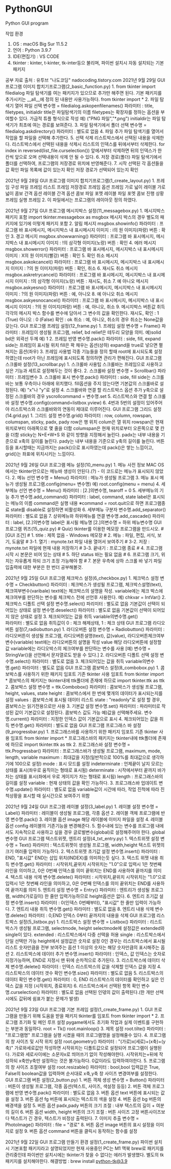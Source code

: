 # PythonGUI
Python GUI program

작업 환경 
1. OS : macOS Big Sur 11.5.2 
2. 언어 : Python 3.9.7 
3. IDE(편집기) : VS CODE 
4. tkinter : kinter, t-kinter, tk-inter등으 불리며, 파이썬 설치시 자동 설치되는 기본 패키지

공부 자료 출처 : 유투브 "나도코딩" nadocoding.tistory.com
2021년 9월 29일
    GUI 프로그램 이미지 합치기프로그램(2_basic_function.py)
        1. from tkinter import filedialog
            파일 탐색기를 여는 패키지가 있으므로 추가만 해주면 된다.
            기본 패키지를 추가시키는 __all__에 정의 된 내용만 사용가능하다.
                from tkinter import *
        2. 파일 탐색기 열어 파일 선택
            변수명 = filedialog.askopenfilenames()
                파라미터 : title, filetypes, initialdir
                title은 파일탐색기의 이름
                filetypes는 확장자를 정하는 옵션을 부여할수 있다. 가급적 튜플 형식으로 작성 
                    예) ("PNG 파일","*.png")
                initialdir는 파일 탐색기가 최초에 여는 경로를 보여준다.
        3. 파일 탐색기에서 폴더 선택
            변수명 = filedialog.askdirectory()
                파라미터 : 별도로 없음
        4. 파일 추가
            파일 탐색기를 열어서 작업을 할 파일을 선택해 추가한다.
        5. 선택 삭제
            리스트박스에서 선택된 내용을 삭제한다.
            리스트박스에서 선택된 내용을 삭제시 리스트의 인덱스를 뒤에서부터 삭제한다.
                for index in reversed(list_file.curselection())
                앞에서부터 삭제하면 뒤의 인덱스가 한 칸씩 앞으로 오며 선택내용이 삭제 안 될 수 있다.
        6. 저장 경로(폴더)
            파일 탐색기에서 폴더를 선택하여, 프로그램의 저장경로 위치에 반영해준다.
        7. 시작
            선택된 각 옵션들을 값 확인
            파일 목록에 값이 있는지 확인
            저장 경로가 선택되어 있는지 확인

2021년 9월 28일
    GUI 프로그램 이미지 합치기프로그램(1_create_layout.py)
        1.  프레임 구성
                파일 프레임
                리스트 프레임
                저장경로 프레임
                옵션 프레임
                    가로 넓이 레이블
                    가로 넓이 콤보
                    간격 옵션 레이블
                    간격 옵션 콤보
                    파일 포멧 레이블
                    파일 포멧 콤보
                진행 상황 프레임
                실행 프레임
        2. 이 파일에서는 프로그램의 레이아웃 정의 하였다.

2021년 9월 27일
    GUI 프로그램 메시지박스 설정(11_messagebox.py)
        1. 메시지박스 패키지 포함
            import tkinter.messagebox as msgbox
            메시지 박스의 경우 별도의 패키지에 있기에 이렇게 패키지 포함
        2. 알림 메시지 
            msgbox.showinfo()
                파라미터 : 프로그램 바 표시메시지, 메시지박스 내 표시메시지
                이미지 : i의 원 이미지(파랑)
                버튼 : 확인
        3. 경고 메시지
            msgbox.showwarning()
                파라미터 : 프로그램 바 표시메시지, 메시지박스 내 표시메시지
                이미지 : !의 삼각형 이미지(노랑)
                버튼 : 확인
        4. 에러 메시지
            msgbox.showerror()
                파라미터 : 프로그램 바 표시메시지, 메시지박스 내 표시메시지
                이미지 : X의 원 이미지(빨강)
                버튼 : 확인
        5. 확인 취소 메시지
            msgbox.askokcancel()
                파라미터 : 프로그램 바 표시메시지, 메시지박스 내 표시메시지
                이미지 : ?의 원 이미지(파랑)
                버튼 : 확인, 취소
        6. 재시도 취소 메시지
            msgbox.askretrycancel()
                파라미터 : 프로그램 바 표시메시지, 메시지박스 내 표시메시지
                이미지 : !의 삼각형 이미지(노랑)
                버튼 : 재시도, 취소
        7. 예 아니오 메시지
            msgbox.askyesno()
                파라미터 : 프로그램 바 표시메시지, 메시지박스 내 표시메시지
                이미지 : ?의 원 이미지(파랑)
                버튼 : 예, 아니오
        8. 예 아니오 취소 메시지
            msgbox.askyesnocancel()
                파라미터 : 프로그램 바 표시메시지, 메시지박스 내 표시메시지
                이미지 : ?의 원 이미지(파랑)
                버튼 : 예, 아니오, 취소
        9. 메시지박스 버튼값 취득
            각각의 메시지 박스 함수를 변수에 담아서 그 변수의 값을 확인한다.
            재시도, 확인 : 1 (True)
            아니오 : 0 (False)
            확인 : ok
            취소 : 예, 아니오, 취소의 경우 취소는 None값을 갖는다.
    GUI 프로그램 프레임 설정(12_frame.py)
        1. 프레임 설정
            변수명 = Frame()
                파라미터 : 프레임이 생성될 프로그램, relief, bd
                relief은 테두리 모양을 의미. 예)solid
                bd은 외곽선 두께 예) 1
        2. 프레임 반영
            변수명.pack()
                파라미터 : side, fill, expand
                side는 프레임이 표시될 위치
                fill은 꽉 채우는 옵션(상하)
                expand을 true로 넣으면 펼쳐지는 옵션(좌우)
        3. 프레임 사용법
            각종 기능들을 정의 할때 root에 표시되도록 설정하였는데 root가 아닌 프레임에 표시되도록 정의하면 관리가 편해진다.
    GUI 프로그램 스크롤바 설정(13_scrollbar.py)
        1. 스크롤바 사용팁
            스크롤바는 프레임으로 사용하고 싶은 기능과 세트로 설정해두는 것이 좋다.
        2. 스크롤바 설정
            변수명 = Scrollbar()
                파라미터 : 프레임변수
        3. 스크롤바 표시
            변수명.pack()
                파라미터 : side, fill
                side는 스크롤바는 보통 우측이나 아래에 위치했다.
                fill옵션을 주지 않는다면 기본값의 스크롤바로 설정된다. 예) "x"나 "y"로 설정
        4. 스크롤바와 연결 할 리스트박스 옵션 추가
            y축으로 설정된 스크롤바의 경우
                yscrollcommand = 변수명.set
        5. 리스트박스와 연결 할 스크롤바 설정
            변수명.config(command=listbox.yview)
        6. 4번과 5번의 설정이 있어주어야 리스트박스와 스크롤바와의 연동이 제대로 이루어진다.
    GUI 프로그램 그리드 설정(14.grid.py)
        1. 그리드 설정
            변수명.grid()
            파라미터 : row, column, rowspan, columspan, sticky, padx, pady
            row은 행 위치
            colum은 열 위치
            rowspan은 현재 위치로부터 아래쪽으로 몇 줄을 더함
            columspan은 현재 위치로부터 오른쪽으로 몇 칸을 더함
            sticky는 N+E+W+S 와 같이 방향을 지정해서 늘린다.
            padx는 내부 내용을 기준으로 x축의 길이를 늘린다.
            pady는 내부 내용을 기준으로 y축의 길이를 늘린다.
            버튼등을 표시할때는 지금까지는 pack()으로 표시하였는데 pack()은 쌓는 느낌이고, grid()는 좌표에 위치시키는 느낌이다.
            

2021년 9월 26일
    GUI 프로그램 메뉴 설정(10_menu.py)
        1. 메뉴 사전 정보
            MAC OS에서는 tkinter만으로는 메뉴바 생성이 안된다.(?) 
                - 이 코드로는 메뉴가 표시되지 않았다.
        2. 메뉴 선언
            변수명 = Menu()
                파라미터 : 메뉴가 생성될 프로그램
        3. 메뉴 표시
            메뉴가 생성될 프로그램.config(menu= 변수명)
                예) root.config(menu = menu)
        4. 세부메뉴 선언
            변수명 = Menu()
                파라미터 : [2.]의변수명, tearoff = 0
        5. 세부메뉴의 기능 추가
            변수명.add_command()
                파라미터 : label, command, state
                label은 표시되는 메뉴의 이름
                command은 실행 내용 
                    ※command = root.quit으로 하면 프로그램종료
                state를 disable로 설정하면 비활성화
        6. 세부메뉴 구분자
            변수명.add_separator()
                파라미터 : 별도로 없음
        7. 상위메뉴와 하위메뉴를 연결
            변수명.add_cascade()
                파라미터 : label, [2.]의변수명
                label은 표시될 메뉴명
                [2.]의변수명 = 하위 메뉴변수명
    GUI 프로그램 퀴즈(15_quiz.py)
        # Quiz) tkinter를 이용한 메모장 프로그램을 만드시오.
        # [GUI 조건]
        # 1. title :  제목 없음 - Windows 메모장
        # 2. 메뉴 : 파일, 편집, 서식, 보기, 도움말
        # 3-1. 열기 : mynote.txt 파일 내용 열어서 보여주기
        # 3-2. 저장 : mynote.txt 파일에 현재 내용 저장하기
        # 3-3. 끝내기 : 프로그램 종료
        # 4. 프로그램 시작 시 본문은 비어 있는 상태
        # 5. 하단 status 바는 필요 없음
        # 6. 프로그램 크기, 위치는 자유롭게 하되 크기 조정 가능해야 함
        # 7. 본문 우측에 상하 스크롤 바 넣기
        파일 입출력에 대한 부분은 한 번더 공부해볼것.

2021년 9월 25일
    GUI 프로그램 체크박스 설정(6_checkbox.py)
        1. 체크박스 설정
            변수명 = Checkbutton()
                파라미터 : 체크박스가 생성될 프로그램, 체크박스설명(text), 체크여부변수(varibale)
                text에는 체크박스의 설명을 작성.
                variable에는 체크 박스에 체크여부를 판단하는 변수를 체크박스 전에 선언후 사용한다.
                예) chkvar = IntVar()
        2. 체크박스 디폴트 선택 설정
            변수명.select()
                파리미터 : 별도로 없음
                기본값이 선택이 되어있는 상태로 설정
            변수명.deselect()
                파라미터 : 별도로 없음
                기본값이 선택이 되어있지 않은 상태로 설정
        3. 체크되어있는 값을 취득 
            variable의변수명.get()        
                파라미터 : 별도로 없음
                취득값이 0 : 체크 해제상태, 1 : 체크 상태
    GUI 프로그램 라디오버튼 설정(7_radiobutton.py)
        1. 라디오버튼 설정
            변수명 = Radiobutton()
                파라미터 : 라디오버튼이 생성될 프로그램, 라디오버튼설명(text), 값(value), 라디오버튼체크여부변수(variable) 
                text에는 라디오버튼의 설명을 작성
                value 해당 라디오버튼에 설정할 값
                variable에는 라디오박스의 체크여부를 판단하는 변수를 사용 [예) 변수명 = StringVar()을 선언해서 문자열로도 받을 수 있다.]
        2. 라디오버튼 디폴트 선택 설정
            변수명.select()
                파라미터 : 별도로 없음
        3. 체크되어있는 값을 취득
            variable의변수명.get()
                파라미터 : 별도로 없음
    GUI 프로그램 콤보박스 설정(8_combobox.py)
        1. 콤보박스를 사용하기 위한 패키지 임포트
            기존 tkinter 사용 임포트
                from tkinter import *
            콤보박스의 패키지는 tkinter내에 ttk폴더에 존재에 하므로
                import tkinter.ttk as ttk
        2. 콤보박스 설정
            변수명 = ttk.Combobox()
                파라미터 : 콤보박스가 생성될 프로그램, height, values, state
                height : 콤보박스에서 한 번에 몇개의 데이터가 표시되는지를 설정
                values : 콤보박스에 표시될 데이터 리스트
                state : "readonly"로 설정 할 경우, 콤보박스는 읽기전용으로만 사용
        3. 기본값 설정
            변수명.set()
                파라미터 : 파라미터로 작성된 값이 기본값으로 설정된다. 콤보박스 값도 가능
                            예)값을 선택해주세요.
            변수명.current()
                파라미터 : 지정한 인덱스 값이 기본값으로 표시
        4. 체크되어있는 값을 취득 
            변수명.get()
                파라미터 : 별도로 없음
    GUI 프로그램 프로그래스 바 설정(9_progressbar.py)
        1. 프로그래스바를 사용하기 위한 패키지 임포트
            기존 tkinter 사용 임포트
                from tkinter import *
            프로그래스바의 패키지는 tkinter내에 ttk폴더에 존재에 하므로
                import tkinter.ttk as ttk
        2. 프로그래스바 설정
            변수명 = ttk.Progressbar()
                파라미터 : 프로그래스바가 생성될 프로그램, maximum, mode, length, variable
                maximum : 최대값을 지정(일반적으로 100%를 최대값으로 생각하기에 100으로 설정)
                mode : 표시 모드를 설정
                    indeterminate : 언제끝이 날지 모르는 상태를 표시(좌우로 움직이는 형태로 표시됨)
                    determinate : 시작에서부터 끝까지 바가 차는 상태를 표시(좌에서 우로 게이지가 차는 형태로 표시됨)
                length : 프로그래스바의 길이를 설정
                variable : 현재 상태의 값을 확인 가능하다.
        3. 프로그래스바 업데이트
            변수명.update()
                파라미터 : 별도로 없음
                variable값이 시간에 따라, 작업 진척에 따라 진척상황을 표시할 때 실시간으로 보여주기 위함

2021년 9월 24일
    GUI 프로그램 레이블 설정(3_label.py)
        1. 레이블 설정
            변수명 = Label()
                파라미터 : 레이블이 생성될 프로그램, 각종 옵션
        2. 레이블 객체 프로그램에 반영
            변수명.pack()
        3. 레이블 옵션 image
            해당 레이블에 이미지 파일을 설정
        4. 레이블 옵션 config
            레이블의 기존기능을 변경해준다.
        5. 함수내에 있는 변수를 프로그램 내에서도 지속적으로 사용하고 싶을 경우 글로벌변수(global)로 설정해주어야 한다.
            global 변수명
    GUI 프로그램 텍스트위젯, 엔트리 설정(4_txt_entry.py)
        1. 텍스트위젯 설정
            변수명 = Text()
                파라미터 : 텍스트위젯이 생성될 프로그램, width,height 텍스트 위젯의 크기
                여러줄 입력이 가능하다.
        2. 텍스트위젯 초기값 설정
            변수명.insert()
                파라미터 : END, "표시값"
                END는 삽입 위치(INDEX)를 의미하는듯 싶다.
        3. 텍스트 위젯 내용 취득
            변수명.get()
                파라미터 : 시작위치,끝위치
                시작위치는 "1.0"으로 입력시 1은 첫번째 라인을 의미하고, 0은 0번째 인덱스를 의미
                끝위치는 END를 사용하여 끝까지를 의미
        4. 텍스트 내용 삭제
            변수명.delete()
                파라미터 : 시작위치,끝위치
                시작위치는 "1.0"으로 입력시 1은 첫번째 라인을 의미하고, 0은 0번째 인덱스를 의미
                끝위치는 END를 사용하여 끝까지를 의미
        5. 엔트리 설정
            변수명 = Entry()
                파라미터 : 엔트리가 생성될 프로그램, width(가로길이)
                한 줄만 입력가능하므로 height옵션은 없다.
        6. 엔트리 초기값 설정
            변수명.insert()
                파라미터 : 0(인덱스 0번째부터), "표시값"
                한 줄만 입력이 가능하다.
        7. 엔트리 내용 취득
            변수명.get()
                파라미터 : 별도로 없음
        8. 엔트리 내용 삭제
            변수명.delete()
                파라미터 : 0,END
                인덱스 0부터 끝까지의 내용을 삭제
    GUI 프로그램 리스트박스 설정(5_listbox.py)
        1. 리스트박스 설정
            변수명 = Listbox()
                파라미터 : 리스트박스가 생성될 프로그램, selectmode, height
                selectmode에 설정값은 extended와 single이 있다.
                    extended : 리스트박스에서 다중 선택을 허용
                    single   : 리스트박스에서 단일 선택만 가능
                height에서 설정값은 숫자로 설정
                    0인 경우는 리스트박스에서 표시될 리스트 숫자만큼을 전부 보여주는 옵션
                    1 이상의 숫자는 해당 숫자만큼의 표시해주는 옵션
        2. 리스트박스에 데이터 추가
            변수명.insert()
                파라미터 : 인덱스, 값
                인덱스는 숫자로 지정가능하며, END로 지정시 맨 뒤에 순차적으로 추가된다.
        3. 리스트박스에 데이터 삭제
            변수명.delete()
                파라미터 : 인덱스
                리스트박스의 값을 삭제할 인덱스 값을 지정
        4. 리스트박스의 데이터 갯수 확인
            변수명.size()
                파라미터 : 별도로 없음
        5. 리스트박스의 데이터 확인
            변수명.get()
                파라미터 : 0, END
                리스트박스의 데이터를 확인하고 싶은 인덱스 값을 지정 (시작위치, 종료위치)
        6. 리스트박스에서 선택된 항목 확인
            변수명.curselection()
                파라미터 : 별도로 없음
                선택된 인덳의 값이 출력된다.(한 개만 선택시에도 값뒤에 쉼표가 붙는 문제가 발생)

2021년 9월 23일
    GUI 프로그램 기본 프레임 설정(1_create_frame.py)
        1. GUI 프로그램을 만들기 위해 도움을 받을 패키지 tkinter를 임포트 
            from tkinter import *
        2. 프로그램 초기화 및 메인 루프 설정
            pygame에서도 초기화 작업과 실제 이벤트를 구현하는 부분과 동일하다.
            root = Tk()
            root.mainloop()
        3. 제목 설정
            root.tilte()
                파라미터 : "프로그램명"
                프로그램을 실행 시켰을 때의 프로그램명을 설정해줄수 있다.
        4. 프로그램의 창 사이즈 및 시작 위치 설정
            root.geometry()
                파라미터 : "(가로)x(세로)+(x축)+(y축)"
                가로와세로값만 작성하면 시작위치는 디폴트값으로 설정되어 프로그램이 실행된다.
                가로와 세로사이에는 소문자x로 띄어쓰기 없이 작성해야한다.
                시작위치는+뒤에 작성하되 x축만y축만 설정하는 것은 불가능하다. 0값이라도 입력하여야한다.
        5. 프로그램의 창 사이즈 조절여부 설정
            root.resizable()
                파라미터 : bool,bool
                입력값은 True, False의 boolean값을 입력하며 순서대로 x축,y축 창 사이즈 변경여부를 설정한다.
    GUI 프로그램 버튼 설정(2_button.py)
        1. 버튼 객체 생성 
            변수명 = Button()
                파라미터 : 버튼이 생성될 프로그램, 각종 옵션(텍스트, 사이즈, 색설정 등등) 
        2. 버튼 객체 프로그램에 반영
            변수명.pack()
                파라미터 : 별도로 없음
        3. 버튼 옵션 text
            버튼에 표시되는 값을 설정
        3. 버튼 옵션 fg
            버튼에 표시되는 텍스트의 색을 설정
        4. 버튼 옵션 bg
            버튼의 배경색을 설정
        5. 버튼 옵션 padx,pady
            버튼의 크기 조절 : 내부 텍스트의 길이 + 여분의 길이
        6. 버튼 옵션 width, height
            버튼의 크기 조절 : 버튼 사이즈 고정
                버튼사이즈보다 텍스트가 긴 경우, 텍스트가 비정상 출력된다.
        7. 이미지 추출
            변수명 = PhotoImage()
                파라미터 : file = "경로"
        8. 버튼 옵션 image
            버튼의 표시 설정을 이미지로 설정
        9. 버튼 옵션 command
            버튼을 클릭시 동작하는 함수를 설정
            
2021년 9월 22일
    GUI 프로그램 만들기 환경 설정(1_create_frame.py)
        파이썬 설치시 기본포함 패키지라고 설명되었지만 현재 사용중인 PC는 M1 맥북
        brew로 패키지를 관리중인데 파이썬만 설치시에는 tkinter가 찾을 수 없다는 에러가 발생했다.
        별도의 tk 패키지를 설치해야한다.
            해결방법 : brew install python-tk@3.9